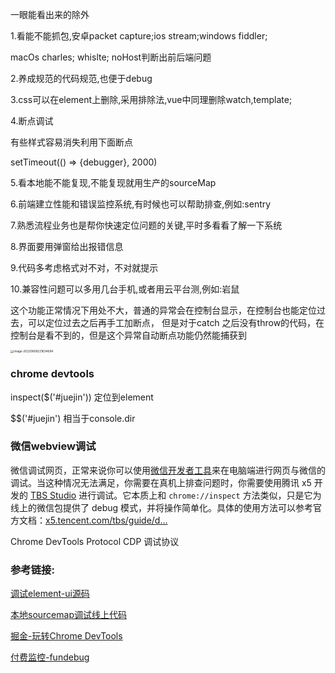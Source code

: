 一眼能看出来的除外

1.看能不能抓包,安卓packet capture;ios stream;windows fiddler;

macOs charles; whislte; noHost判断出前后端问题

2.养成规范的代码规范,也便于debug

3.css可以在element上删除,采用排除法,vue中同理删除watch,template;

4.断点调试

有些样式容易消失利用下面断点

setTimeout(() => {debugger}, 2000)

5.看本地能不能复现,不能复现就用生产的sourceMap

6.前端建立性能和错误监控系统,有时候也可以帮助排查,例如:sentry

7.熟悉流程业务也是帮你快速定位问题的关键,平时多看看了解一下系统

8.界面要用弹窗给出报错信息

9.代码多考虑格式对不对，不对就提示

10.兼容性问题可以多用几台手机,或者用云平台测,例如:岩鼠



这个功能正常情况下用处不大，普通的异常会在控制台显示，在控制台也能定位过去，可以定位过去之后再手工加断点， 但是对于catch 之后没有throw的代码，在控制台是看不到的，但是这个异常自动断点功能仍然能捕获到

<img src="https://image.zhuyuanzheng1.top/image-20220608221634694.png" alt="image-20220608221634694" style="zoom:33%;" />





### chrome devtools

inspect($('#juejin'))  定位到element

$$('#juejin')  相当于console.dir



### 微信webview调试

微信调试网页，正常来说你可以使用[微信开发者工具](https://link.juejin.cn?target=https%3A%2F%2Fmp.weixin.qq.com%2Fdebug%2Fwxadoc%2Fdev%2Fdevtools%2Fdownload.html)来在电脑端进行网页与微信的调试。当这种情况无法满足，你需要在真机上排查问题时，你需要使用腾讯 x5 开发的 [TBS Studio](https://link.juejin.cn?target=https%3A%2F%2Fx5.tencent.com%2Ftbs%2Fguide%2Fdebug%2Fseason1.html) 进行调试。它本质上和 `chrome://inspect` 方法类似，只是它为线上的微信包提供了 debug 模式，并将操作简单化。具体的使用方法可以参考官方文档：[x5.tencent.com/tbs/guide/d…](https://link.juejin.cn?target=https%3A%2F%2Fx5.tencent.com%2Ftbs%2Fguide%2Fdebug%2Fseason1.html)



Chrome DevTools Protocol   CDP  调试协议





### 参考链接:

 [调试element-ui源码](https://juejin.cn/post/7023254414009827365)

[本地sourcemap调试线上代码](https://tingsven.com/2019/09/11/Chrome-Devtool-Mapping-Sourcemap.html)

[掘金-玩转Chrome DevTools](https://juejin.cn/post/6844903844573347854)

[付费监控-fundebug](https://www.fundebug.com/)

